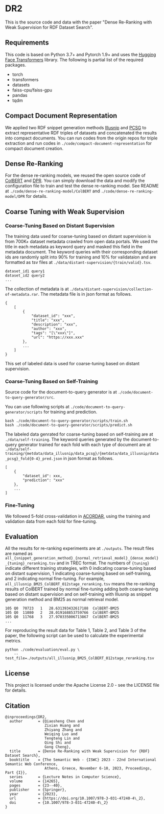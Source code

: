 # DR2
This is the source code and data with the paper "Dense Re-Ranking with Weak Supervision for RDF Dataset Search".

## Requirements

This code is based on Python 3.7+ and Pytorch 1.9+ and uses the [Hugging Face Transformers](https://github.com/huggingface/transformers) library. The following is partial list of the required packages.

- torch
- transformers
- datasets
- faiss-cpu/faiss-gpu
- pandas
- tqdm

## Compact Document Representation

We applied two RDF snippet generation methods [Illusnip](https://github.com/nju-websoft/BANDAR/blob/master/code/src/snippetAlgorithm/IlluSnip.java) and [PCSG](https://github.com/nju-websoft/PCSG) to extract representative RDF triples of datasets and concatenated the results into compact documents. You can run codes from the origin repos for triple extraction and run codes in `./code/compact-document-representation` for compact document creation.

## Dense Re-Ranking

For the dense re-ranking models, we reused the open source code of [ColBERT](https://github.com/stanford-futuredata/ColBERT) and [DPR](https://github.com/facebookresearch/DPR). You can simply download the data and modify the configuration file to train and test the dense re-ranking model. See README at `./code/dense-re-ranking-model/ColBERT` and `./code/dense-re-ranking-model/DPR` for details.

## Coarse Tuning with Weak Supervision

### Coarse-Tuning Based on Distant Supervision
The training data used for coarse-tuning based on distant supervision is from 700K+ dataset metadata crawled from open data portals. We used the title in each metadata as keyword query and masked this field in the metadata document. The keyword queries with their corresponding dataset ids are randomly split into 90% for training and 10% for validataion and are formatted as tsv files at `./data/distant-supervision/{train/valid}.tsv`.
```
dataset_id1 query1
dataset_id2 query2
...
```
The collection of metadata is at `./data/distant-supervision/collection-of-metadata.rar`. The metadata file is in json format as follows.

```
{
    [
        {
            "dataset_id": "xxx",
            "title": "xxx",
            "description": "xxx",
            "author": "xxx",
            "tags": "[\"xxx\"]",
            "url": "https://xxx.xxx"
        },
        ...
    ]
}
```

This set of labeled data is used for coarse-tuning based on distant supervision.

### Coarse-Tuning Based on Self-Training

Source code for the document-to-query generator is at `./code/document-to-query-generator/src`.

You can use following scripts at `./code/document-to-query-generator/scripts` for training and prediction. 
```
bash ./code/document-to-query-generator/scripts/train.sh
bash ./code/document-to-query-generator/scripts/predict.sh
```

The labeled data genrated for coarse-tuning based on self-training are at `./data/self-training`. The keyword queries generated by the document-to-query generator trained for each fold with each type of document are at `./data/self-training/{metdata/data_illusnip/data_pcsg}/{metdata/data_illusnip/data_pcsg}_fold{0-4}_pred.json` in json format as follows.

```
[
    {
        "dataset_id": xxx, 
        "prediction": "xxx"
    },
    ...
]
```

### Fine-Tuning

We followed 5-fold cross-validation in [ACORDAR](https://github.com/nju-websoft/ACORDAR/tree/main/Data/Splits%20for%20Cross%20Validation), using the training and validation data from each fold for fine-tuning.


## Evaluation
All the results for re-ranking experiments are at `./outputs`. The result files are named as `all_{snippet_generation_method}_{normal_retrieval_model}_{dense_model}_{tuning}_reranking.tsv` and in TREC format. The numbers of `{tuning}` indicate different training strategies, with 0 indicating coarse-tuning based on distant supervision, 1 indicating coarse-tuning based on self-training, and 2 indicating normal fine-tuning. For example, `all_illusnip_BM25_ColBERT_012stage_reranking.tsv` means the re-ranking results of ColBERT trained by normal fine-tuning adding both coarse-tuning based on distant supervision and on self-training with Illusnip as snippet generation method and BM25 as normal retrieval model.
```
105	Q0	70723	1	28.631393432617188	ColBERT-BM25
105	Q0	11080	2	28.019168853759766	ColBERT-BM25
105	Q0	11768	3	27.970335006713867	ColBERT-BM25
...
```

For reproducing the result data for Table 1, Table 2, and Table 3 of the paper, the following script can be used to calculate the experimental metrics.

```
python ./code/evaluation/eval.py \
    --test_file=./outputs/all_illusnip_BM25_ColBERT_012stage_reranking.tsv
```
## License
This project is licensed under the Apache License 2.0 - see the LICENSE file for details.

## Citation
```
@inproceedings{DR2,
  author       = {Qiaosheng Chen and
                  Zixian Huang and
                  Zhiyang Zhang and
                  Weiqing Luo and
                  Tengteng Lin and
                  Qing Shi and
                  Gong Cheng},
  title        = {Dense Re-Ranking with Weak Supervision for {RDF} Dataset Search},
  booktitle    = {The Semantic Web - {ISWC} 2023 - 22nd International Semantic Web Conference,
                  Athens, Greece, November 6-10, 2023, Proceedings, Part {I}},
  series       = {Lecture Notes in Computer Science},
  volume       = {14265},
  pages        = {23--40},
  publisher    = {Springer},
  year         = {2023},
  url          = {https://doi.org/10.1007/978-3-031-47240-4\_2},
  doi          = {10.1007/978-3-031-47240-4\_2}
}
```
